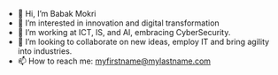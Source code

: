 - 👋 Hi, I’m Babak Mokri
- 👀 I’m interested in innovation and digital transformation
- 🌱 I’m working at ICT, IS, and AI, embracing CyberSecurity.
- 💞️ I’m looking to collaborate on new ideas, employ IT and bring agility into industries.
- 📫 How to reach me: myfirstname@mylastname.com

<!---
babakmokri/babakmokri is a ✨ special ✨ repository because its `README.md` (this file) appears on your GitHub profile.
You can click the Preview link to take a look at your changes.
--->
